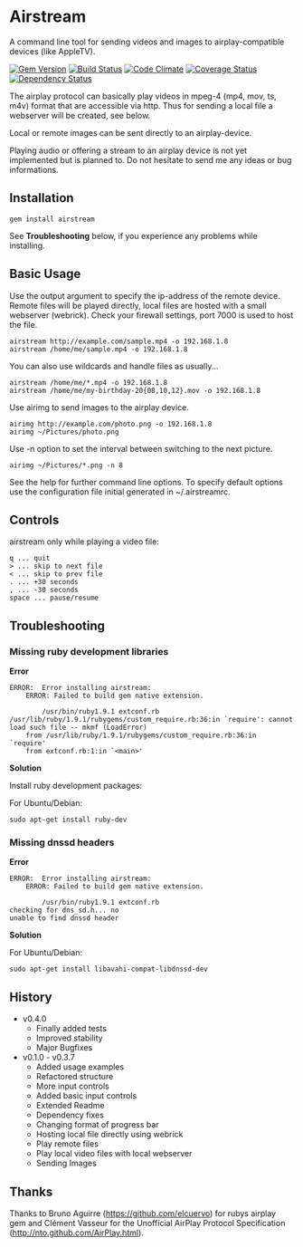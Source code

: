 # Airstream

A command line tool for sending videos and images to airplay-compatible devices
(like AppleTV).

[![Gem Version](https://badge.fury.io/rb/airstream.png)](http://badge.fury.io/rb/airstream)
[![Build Status](https://travis-ci.org/unused/airstream.png?branch=master)](https://travis-ci.org/unused/airstream)
[![Code Climate](https://codeclimate.com/github/unused/airstream.png)](https://codeclimate.com/github/unused/airstream)
[![Coverage Status](https://coveralls.io/repos/unused/airstream/badge.png?branch=master)](https://coveralls.io/r/unused/airstream?branch=master)
[![Dependency Status](https://gemnasium.com/unused/airstream.png)](https://gemnasium.com/unused/airstream)

The airplay protocol can basically play videos in mpeg-4 (mp4, mov, ts, m4v)
format that are accessible via http. Thus for sending a local file a webserver
will be created, see below.

Local or remote images can be sent directly to an airplay-device.

Playing audio or offering a stream to an airplay device is not yet implemented
but is planned to. Do not hesitate to send me any ideas or bug informations.

## Installation

```
gem install airstream
```

See **Troubleshooting** below, if you experience any problems while installing.

## Basic Usage

Use the output argument to specify the ip-address of the remote device. Remote
files will be played directly, local files are hosted with a small webserver
(webrick). Check your firewall settings, port 7000 is used to host the file.

```shell
airstream http://example.com/sample.mp4 -o 192.168.1.8
airstream /home/me/sample.mp4 -o 192.168.1.8
```
You can also use wildcards and handle files as usually...
```shell
airstream /home/me/*.mp4 -o 192.168.1.8
airstream /home/me/my-birthday-20{08,10,12}.mov -o 192.168.1.8
```
Use airimg to send images to the airplay device.
```shell
airimg http://example.com/photo.png -o 192.168.1.8
airimg ~/Pictures/photo.png
```
Use -n option to set the interval between switching to the next picture.
```shell
airimg ~/Pictures/*.png -n 8
```

See the help for further command line options. To specify default options
use the configuration file initial generated in ~/.airstreamrc.

## Controls

airstream only while playing a video file:
```
q ... quit
> ... skip to next file
< ... skip to prev file
. ... +30 seconds
, ... -30 seconds
space ... pause/resume
```


## Troubleshooting


### Missing ruby development libraries

**Error**

```
ERROR:  Error installing airstream:
	ERROR: Failed to build gem native extension.

        /usr/bin/ruby1.9.1 extconf.rb
/usr/lib/ruby/1.9.1/rubygems/custom_require.rb:36:in `require': cannot load such file -- mkmf (LoadError)
	from /usr/lib/ruby/1.9.1/rubygems/custom_require.rb:36:in `require'
	from extconf.rb:1:in `<main>'
```

**Solution**

Install ruby development packages:

For Ubuntu/Debian:

```
sudo apt-get install ruby-dev
```


### Missing dnssd headers

**Error**

```
ERROR:  Error installing airstream:
	ERROR: Failed to build gem native extension.

        /usr/bin/ruby1.9.1 extconf.rb
checking for dns_sd.h... no
unable to find dnssd header
```

**Solution**

For Ubuntu/Debian:

```
sudo apt-get install libavahi-compat-libdnssd-dev
```


## History

- v0.4.0
  - Finally added tests
  - Improved stability
  - Major Bugfixes
- v0.1.0 - v0.3.7
  - Added usage examples
  - Refactored structure
  - More input controls
  - Added basic input controls
  - Extended Readme
  - Dependency fixes
  - Changing format of progress bar
  - Hosting local file directly using webrick
  - Play remote files
  - Play local video files with local webserver
  - Sending Images

## Thanks

Thanks to Bruno Aguirre (https://github.com/elcuervo) for rubys airplay gem and
Clément Vasseur for the Unofficial AirPlay Protocol Specification
(http://nto.github.com/AirPlay.html).
